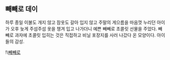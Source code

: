 ## 빼빼로 데이

하루 종일 이불도 개지 않고 잠옷도 갈아 입지 않고 주말의 게으름을 마음껏 누리던 아이가 오후 늦게 주섬주섬 옷을 챙겨 입고 나가더니 예쁜 빼빼로 초콜릿 선물을 주었다. 빼빼로 과자에 초콜릿 입히는 것은 직접하고 비닐 포장지를 사러 나갔다 온 모양이다. 아이들의 감성.

!\\[빼빼로](_pics/2018-11-11-pic-001.jpg)















